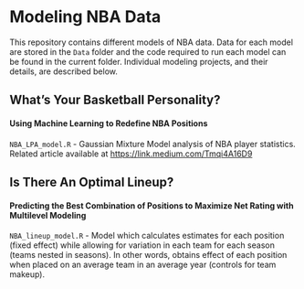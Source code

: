# Modeling NBA Data

This repository contains different models of NBA data. Data for each model are stored in the `Data` folder and the code required to run each model can be found in the current folder. Individual modeling projects, and their details, are described below.

## What’s Your Basketball Personality?
#### Using Machine Learning to Redefine NBA Positions

`NBA_LPA_model.R` - Gaussian Mixture Model analysis of NBA player statistics. Related article available at https://link.medium.com/Tmqi4A16D9

## Is There An Optimal Lineup?
#### Predicting the Best Combination of Positions to Maximize Net Rating with Multilevel Modeling

`NBA_lineup_model.R` - Model which calculates estimates for each position (fixed effect) while allowing for variation in each team for each season (teams nested in seasons). In other words, obtains effect of each position when placed on an average team in an average year (controls for team makeup).

